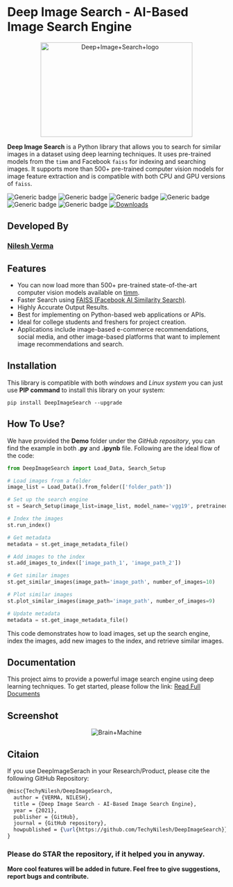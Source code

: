 # Deep Image Search - AI-Based Image Search Engine
<p align="center"><img src="https://raw.githubusercontent.com/TechyNilesh/DeepImageSearch/786e96c48561d67be47dccbab2bc8debced414a3/images/deep%20image%20search%20logo%20New.png" alt="Deep+Image+Search+logo" height="218" width="350"></p>

**Deep Image Search** is a Python library that allows you to search for similar images in a dataset using deep learning techniques. It uses pre-trained models from the `timm` and Facebook `faiss` for indexing and searching images. It supports more than 500+ pre-trained computer vision models for image feature extraction and is compatible with both CPU and GPU versions of `faiss`.

![Generic badge](https://img.shields.io/badge/AI-Advance-green.svg) ![Generic badge](https://img.shields.io/badge/Python-v3-blue.svg) ![Generic badge](https://img.shields.io/badge/pip-v3-red.svg)
![Generic badge](https://img.shields.io/badge/ViT-Vision_Transformer-g.svg)   ![Generic badge](https://img.shields.io/badge/TorchVision-v0.15-orange.svg) ![Generic badge](https://img.shields.io/badge/FAISS-latest-green.svg) [![Downloads](https://static.pepy.tech/personalized-badge/deepimagesearch?period=total&units=none&left_color=grey&right_color=green&left_text=Downloads)](https://pepy.tech/project/deepimagesearch)

## Developed By

### [Nilesh Verma](https://nileshverma.com "Nilesh Verma")

## Features
- You can now load more than 500+ pre-trained state-of-the-art computer vision models available on [timm](https://timm.fast.ai/).
- Faster Search using [FAISS (Facebook AI Similarity Search)](https://github.com/facebookresearch/faiss).
- Highly Accurate Output Results.
- Best for implementing on Python-based web applications or APIs.
- Ideal for college students and freshers for project creation.
- Applications include image-based e-commerce recommendations, social media, and other image-based platforms that want to implement image recommendations and search.

## Installation

This library is compatible with both *windows* and *Linux system* you can just use **PIP command** to install this library on your system:

```shell
pip install DeepImageSearch --upgrade
```

## How To Use?

We have provided the **Demo** folder under the *GitHub repository*, you can find the example in both **.py** and **.ipynb**  file. Following are the ideal flow of the code:

```python
from DeepImageSearch import Load_Data, Search_Setup

# Load images from a folder
image_list = Load_Data().from_folder(['folder_path'])

# Set up the search engine
st = Search_Setup(image_list=image_list, model_name='vgg19', pretrained=True, image_count=100)

# Index the images
st.run_index()

# Get metadata
metadata = st.get_image_metadata_file()

# Add images to the index
st.add_images_to_index(['image_path_1', 'image_path_2'])

# Get similar images
st.get_similar_images(image_path='image_path', number_of_images=10)

# Plot similar images
st.plot_similar_images(image_path='image_path', number_of_images=9)

# Update metadata
metadata = st.get_image_metadata_file()
```

This code demonstrates how to load images, set up the search engine, index the images, add new images to the index, and retrieve similar images.

## Documentation

This project aims to provide a powerful image search engine using deep learning techniques. To get started, please follow the link: [Read Full Documents](https://github.com/TechyNilesh/DeepImageSearch/blob/main/Documents/Document.md)

## Screenshot

<p align="center"><img src="https://github.com/TechyNilesh/DeepImageSearch/blob/c2a5e511662adade6ddece9be67167fe3f96cc4c/images/Deep-Image-Search-Demo-Screenshot.png?raw=true" alt="Brain+Machine" height="auto" width="auto"></p>

## Citaion

If you use DeepImageSerach in your Research/Product, please cite the following GitHub Repository:

```latex
@misc{TechyNilesh/DeepImageSearch,
  author = {VERMA, NILESH},
  title = {Deep Image Search - AI-Based Image Search Engine},
  year = {2021},
  publisher = {GitHub},
  journal = {GitHub repository},
  howpublished = {\url{https://github.com/TechyNilesh/DeepImageSearch}},
}
```

### Please do STAR the repository, if it helped you in anyway.

**More cool features will be added in future. Feel free to give suggestions, report bugs and contribute.**
